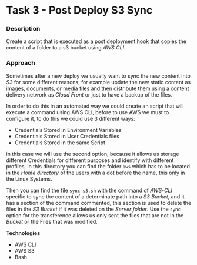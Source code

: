 # Task 3 - Post Deploy S3 Sync

### **Description**
Create a script that is executed as a post deployment hook that copies the content of a folder to a s3 bucket using _AWS CLI_.

### **Approach**
Sometimes after a new deploy we usually want to sync the new content into _S3_ for some different reasons, for example update the new static content as images, documents, or media files and then distribute them using a content delivery network as _Cloud Front_ or just to have a backup of the files.

In order to do this in an automated way we could create an script that will execute a command using AWS CLI, before to use AWS we must to configure it, to do this we could use 3 different ways:

- Credentials Stored in Environment Variables
- Credentials Stored in User Credentials files
- Credentials Stored in the same Script

in this case we will use the second option, because it allows us storage different Credentials for different purposes and identify with different profiles, in this directory you can find the folder `aws` which has to be located in the _Home directory_ of the users with a dot before the name, this only in the Linux Systems.

Then you can find the file `sync-s3.sh` with the command of _AWS-CLI_ specific to sync the content of a determinate path into a _S3 Bucket_, and it has a section of the command commented, this section is used to delete the files in the _S3 Bucket_ if it was deleted on the _Server folder_. Use the `sync` option for the transference allows us only sent the files that are not in the _Bucket_ or the Files that was modified. 


**Technologies**
- AWS CLI
- AWS S3
- Bash
